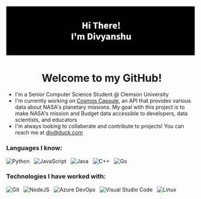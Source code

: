 ### ![](/files/name.gif)
<h1 align="center">&nbsp;Welcome to my GitHub!</h1>


- I'm a Senior Computer Science Student @ Clemson University
- I'm currently working on [Cosmos Capsule](https://github.com/divpatel10/Cosmos-Capsule), an API that provides various data about NASA's planetary missions. My goal with this project is to make NASA's mission and Budget data accessible to developers, data scientists, and educators
- I'm always looking to collaberate and contribute to projects! You can reach me at [div@duck.com](div@duck.com)

### Languages I know:

![Python](https://img.shields.io/badge/python-3670A0?style=for-the-badge&logo=python&logoColor=ffdd54)&nbsp;&nbsp;
![JavaScript](https://img.shields.io/badge/javascript-%23323330.svg?style=for-the-badge&logo=javascript&logoColor=%23F7DF1E)&nbsp;&nbsp;
![Java](https://img.shields.io/badge/java-%23ED8B00.svg?style=for-the-badge&logo=java&logoColor=white)&nbsp;&nbsp;
![C++](https://img.shields.io/badge/c++-%2300599C.svg?style=for-the-badge&logo=c%2B%2B&logoColor=white)&nbsp;&nbsp;
![Go](https://img.shields.io/badge/go-%2300ADD8.svg?style=for-the-badge&logo=go&logoColor=white)

### Technologies I have worked with:

![Git](https://img.shields.io/badge/git-%23F05033.svg?style=for-the-badge&logo=git&logoColor=white)&nbsp;&nbsp;
![NodeJS](https://img.shields.io/badge/node.js-6DA55F?style=for-the-badge&logo=node.js&logoColor=white)&nbsp;&nbsp;
![Azure DevOps](https://img.shields.io/badge/azure%20DevOps-%230072C6.svg?style=for-the-badge&logo=microsoftazure&logoColor=white)&nbsp;&nbsp;
![Visual Studio Code](https://img.shields.io/badge/Visual%20Studio%20Code-0078d7.svg?style=for-the-badge&logo=visual-studio-code&logoColor=white)&nbsp;&nbsp;
![Linux](https://img.shields.io/badge/Linux-FCC624?style=for-the-badge&logo=linux&logoColor=black)&nbsp;&nbsp;

